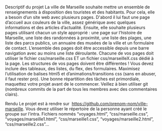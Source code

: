 Descriptif du projet
La ville de Marseille souhaite mettre un ensemble de renseignements à
disposition des touristes et des habitants. Pour cela, elle a besoin d’un site
web avec plusieurs pages.
D'abord il lui faut une page d’accueil aux couleurs de la ville, assez
générique avec quelques informations et des articles d’actualité. Ensuite,
elle souhaite plusieurs pages utilisant chacun un style approprié : une page
sur l’histoire de Marseille, une liste des randonnées à proximité, une liste
des plages, une liste des parcs publics, un annuaire des musées de la ville
et un formulaire de contact. L’ensemble des pages doit être accessible
depuis une barre navigation avec au moins une liste déroulante.
Chacune de vos pages doit utiliser le fichier css/marseille.css ET un fichier
css/marseilleX.css dédié à la page. Les structures de vos pages doivent
être différentes ! Vous devez inclure des tableaux, des listes, du flex, des
formulaires. Maximisez l’utilisation de balises html5 et
d’animations/transitions css (sans en abuser, il faut rester pro).
Une bonne répartition des tâches est primordiale, maquettez votre projet
avant de le commencer. Veillez à bien utiliser git (nombreux commits de la
part de tous les membres avec des commentaires clairs).

Rendu
Le projet est à rendre sur ​ https://github.com/prenom-nom/ville-marseille​ .
Vous devez utiliser le répertoire de la personne ayant créé le groupe sur
l’intra.
Fichiers nommés “voyages.html”, “css/marseille.css”,
“voyages/marseille1.html”, “css/marseille1.css”, “voyages/marseille2.html”,
“css/marseille2.css”...
